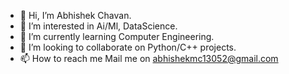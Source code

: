 - 👋 Hi, I’m Abhishek Chavan.
- 👀 I’m interested in Ai/Ml, DataScience.
- 🌱 I’m currently learning Computer Engineering.
- 💞️ I’m looking to collaborate on Python/C++ projects.
- 📫 How to reach me Mail me on abhishekmc13052@gmail.com

<!---
AbhishekChavan1/AbhishekChavan1 is a ✨ special ✨ repository because its `README.md` (this file) appears on your GitHub profile.
You can click the Preview link to take a look at your changes.
--->
